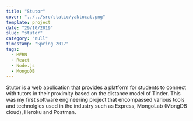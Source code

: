 ```yaml
---
title: "Stutor"
cover: "../../src/static/yaktocat.png"
template: project
date: "29/10/2019"
slug: "stutor"
category: "null"
timestamp: "Spring 2017"
tags:
  - MERN
  - React
  - Node.js
  - MongoDB
---
```


Stutor is a web application that provides a platform for students to connect with tutors in their proximity based on the distance model of Tinder.
This was my first software engineering project that encompassed various tools and technolgies used in the industry such as Express, MongoLab (MongDB cloud), Heroku and Postman.
